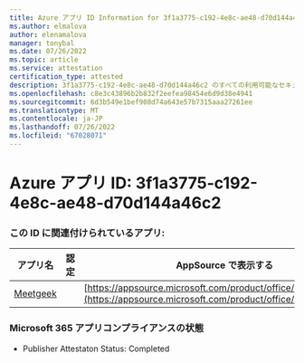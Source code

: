 ```yaml
---
title: Azure アプリ ID Information for 3f1a3775-c192-4e8c-ae48-d70d144a46c2
ms.author: elmalova
author: elenamalova
manager: tonybal
ms.date: 07/26/2022
ms.topic: article
ms.service: attestation
certification_type: attested
description: 3f1a3775-c192-4e8c-ae48-d70d144a46c2 のすべての利用可能なセキュリティとコンプライアンス情報。
ms.openlocfilehash: c8e3c43896b2b832f2eefea98454e6d9d38e4941
ms.sourcegitcommit: 6d3b549e1bef908d74a643e57b7315aaa27261ee
ms.translationtype: MT
ms.contentlocale: ja-JP
ms.lasthandoff: 07/26/2022
ms.locfileid: "67028071"
---
```

# <a name="azure-app-id-3f1a3775-c192-4e8c-ae48-d70d144a46c2"></a>Azure アプリ ID: 3f1a3775-c192-4e8c-ae48-d70d144a46c2


### <a name="apps-associated-with-this-id"></a>この ID に関連付けられているアプリ:
| **アプリ名** | **認定** | **AppSource で表示する** |
|--------------|---------------|-----------------------|
| [Meetgeek](../forward/WA200003720.md) |  | [https://appsource.microsoft.com/product/office/WA200003720](https://appsource.microsoft.com/product/office/WA200003720) |

### <a name="microsoft-365-app-compliance-status"></a>Microsoft 365 アプリコンプライアンスの状態
- Publisher Attestaton Status: Completed
